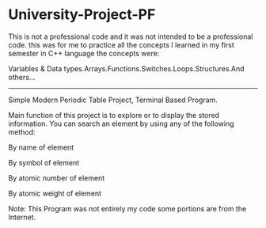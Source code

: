 # University-Project-PF

This is not a professional code and it was not intended to be a professional code. this was for me to practice all the concepts I learned in my first semester in C++ language the concepts were:

Variables & Data types.Arrays.Functions.Switches.Loops.Structures.And others...

______________________________________________________________________________________________________


Simple Modern Periodic Table Project, Terminal Based Program.

Main function of this project is to explore or to display the stored information. You can search an element by using any of the following method:

By name of element

By symbol of element

By atomic number of element

By atomic weight of element


Note: This Program was not entirely my code some portions are from the Internet.
